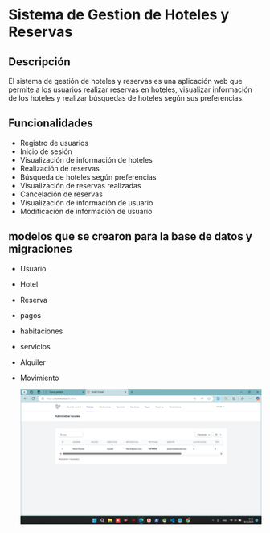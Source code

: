 # Sistema de Gestion de Hoteles y Reservas

## Descripción
El sistema de gestión de hoteles y reservas es una aplicación web que permite a los usuarios realizar reservas en hoteles, visualizar información de los hoteles y realizar búsquedas de hoteles según sus preferencias.

## Funcionalidades
- Registro de usuarios
- Inicio de sesión
- Visualización de información de hoteles
- Realización de reservas
- Búsqueda de hoteles según preferencias
- Visualización de reservas realizadas
- Cancelación de reservas
- Visualización de información de usuario
- Modificación de información de usuario

## modelos que se crearon para la base de datos y migraciones
- Usuario
- Hotel
- Reserva
- pagos
- habitaciones
- servicios
- Alquiler
- Movimiento

  ![](https://github.com/wilmerzel19/administraci-n-hoteles/blob/main/Captura%20de%20pantalla_20241108_103606.png)






